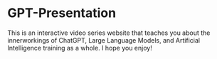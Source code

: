 # GPT-Presentation

This is an interactive video series website that teaches you about the innerworkings of ChatGPT, Large Language Models, and Artificial Intelligence training as a whole. I hope you enjoy!
